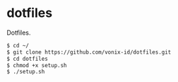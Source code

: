 # dotfiles
Dotfiles.

```zsh
$ cd ~/
$ git clone https://github.com/vonix-id/dotfiles.git
$ cd dotfiles
$ chmod +x setup.sh
$ ./setup.sh
```
